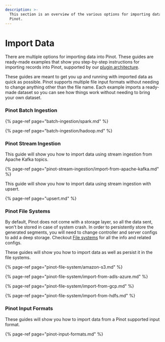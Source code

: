 ```yaml
---
description: >-
  This section is an overview of the various options for importing data into
  Pinot.
---
```


# Import Data

There are multiple options for importing data into Pinot. These guides are ready-made examples that show you step-by-step instructions for importing records into Pinot, supported by our [plugin architecture](../../developers/plugin-architecture/).   


These guides are meant to get you up and running with imported data as quick as possible. Pinot supports multiple file input formats without needing to change anything other than the file name. Each example imports a ready-made dataset so you can see how things work without needing to bring your own dataset.

### Pinot Batch Ingestion

{% page-ref page="batch-ingestion/spark.md" %}

{% page-ref page="batch-ingestion/hadoop.md" %}

### Pinot Stream Ingestion

This guide will show you how to import data using stream ingestion from Apache Kafka topics.

{% page-ref page="pinot-stream-ingestion/import-from-apache-kafka.md" %}

This guide will show you how to import data using stream ingestion with upsert.

{% page-ref page="upsert.md" %}


### Pinot File Systems

By default, Pinot does not come with a storage layer, so all the data sent, won't be stored in case of system crash. In order to persistently store the generated segments, you will need to change controller and server configs to add a deep storage. Checkout [File systems](pinot-file-system/) for all the info and related configs.  
  
These guides will show you how to import data as well as persist it in the file systems.

{% page-ref page="pinot-file-system/amazon-s3.md" %}

{% page-ref page="pinot-file-system/import-from-adls-azure.md" %}

{% page-ref page="pinot-file-system/import-from-gcp.md" %}

{% page-ref page="pinot-file-system/import-from-hdfs.md" %}

### Pinot Input Formats

These guides will show you how to import data from a Pinot supported input format.

{% page-ref page="pinot-input-formats.md" %}

